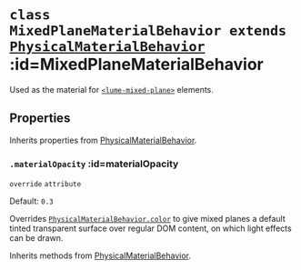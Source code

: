 
# <code>class <b>MixedPlaneMaterialBehavior</b> extends [PhysicalMaterialBehavior](PhysicalMaterialBehavior.md)</code> :id=MixedPlaneMaterialBehavior

Used as the material for [`<lume-mixed-plane>`](../../../meshes/MixedPlane) elements.

<live-code src="../../../../../examples/buttons-with-shadow.html"></live-code>

## Properties

Inherits properties from [PhysicalMaterialBehavior](PhysicalMaterialBehavior.md).


### <code>.<b>materialOpacity</b></code> :id=materialOpacity

`override` `attribute`

Default: `0.3`

Overrides [`PhysicalMaterialBehavior.color`](./PhysicalMaterialBehavior#color) to
give mixed planes a default tinted transparent surface over regular
DOM content, on which light effects can be drawn.
        



Inherits methods from [PhysicalMaterialBehavior](PhysicalMaterialBehavior.md).


        